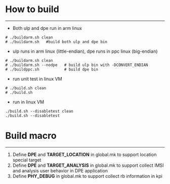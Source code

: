 # How to build
---
- Both ulp and dpe run in arm linux
```
# ./buildarm.sh clean
# ./buildarm.sh   #build both ulp and dpe bin
```

- ulp runs in arm linux (little-endian), dpe runs in ppc linux (big-endian)
```
# ./buildarm.sh clean
# ./buildarm.sh --nodpe   # build ulp bin with -DCONVERT_ENDIAN
# ./buildppc.sh           # build dpe bin
```

- run unit test in linux VM
```
# ./build.sh clean
# ./build.sh
```

- run in linux VM
```
./build.sh --disabletest clean
./build.sh --disabletest
```

# Build macro
---
1. Define **DPE** and **TARGET_LOCATION** in global.mk to support location special target
2. Define **DPE** and **TARGET_ANALYSIS** in global.mk to support collect IMSI and analysis user behavior in DPE application
3. Define **PHY_DEBUG** in global.mk to support collect rb information in kpi